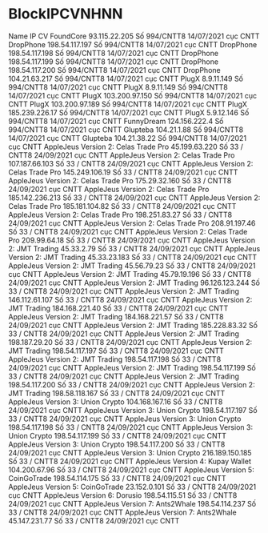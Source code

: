 # BlockIPCVNHNN
Name  IP  CV
FoundCore	93.115.22.205	Số 994/CNTT8 14/07/2021 cục CNTT
DropPhone	198.54.117.197	Số 994/CNTT8 14/07/2021 cục CNTT
DropPhone	198.54.117.198	Số 994/CNTT8 14/07/2021 cục CNTT
DropPhone	198.54.117.199	Số 994/CNTT8 14/07/2021 cục CNTT
DropPhone	198.54.117.200	Số 994/CNTT8 14/07/2021 cục CNTT
DropPhone	104.21.63.217	Số 994/CNTT8 14/07/2021 cục CNTT
PlugX	8.9.11.149	Số 994/CNTT8 14/07/2021 cục CNTT
PlugX	8.9.11.149	Số 994/CNTT8 14/07/2021 cục CNTT
PlugX	103.200.97.150	Số 994/CNTT8 14/07/2021 cục CNTT
PlugX	103.200.97.189	Số 994/CNTT8 14/07/2021 cục CNTT
PlugX	185.239.226.17	Số 994/CNTT8 14/07/2021 cục CNTT
PlugX	5.9.12.146	Số 994/CNTT8 14/07/2021 cục CNTT
FunnyDream	124.156.222.4	Số 994/CNTT8 14/07/2021 cục CNTT
Glupteba	104.21.1.88	Số 994/CNTT8 14/07/2021 cục CNTT
Glupteba	104.21.38.22	Số 994/CNTT8 14/07/2021 cục CNTT
AppleJeus Version 2: Celas Trade Pro	45.199.63.220	Số 33 / CNTT8 24/09/2021 cục CNTT
AppleJeus Version 2: Celas Trade Pro	107.187.66.103	Số 33 / CNTT8 24/09/2021 cục CNTT
AppleJeus Version 2: Celas Trade Pro	145.249.106.19	Số 33 / CNTT8 24/09/2021 cục CNTT
AppleJeus Version 2: Celas Trade Pro	175.29.32.160	Số 33 / CNTT8 24/09/2021 cục CNTT
AppleJeus Version 2: Celas Trade Pro	185.142.236.213	Số 33 / CNTT8 24/09/2021 cục CNTT
AppleJeus Version 2: Celas Trade Pro	185.181.104.82	Số 33 / CNTT8 24/09/2021 cục CNTT
AppleJeus Version 2: Celas Trade Pro	198.251.83.27	Số 33 / CNTT8 24/09/2021 cục CNTT
AppleJeus Version 2: Celas Trade Pro	208.91.197.46	Số 33 / CNTT8 24/09/2021 cục CNTT
AppleJeus Version 2: Celas Trade Pro	209.99.64.18	Số 33 / CNTT8 24/09/2021 cục CNTT
AppleJeus Version 2: JMT Trading	45.33.2.79	Số 33 / CNTT8 24/09/2021 cục CNTT
AppleJeus Version 2: JMT Trading	45.33.23.183	Số 33 / CNTT8 24/09/2021 cục CNTT
AppleJeus Version 2: JMT Trading	45.56.79.23	Số 33 / CNTT8 24/09/2021 cục CNTT
AppleJeus Version 2: JMT Trading	45.79.19.196	Số 33 / CNTT8 24/09/2021 cục CNTT
AppleJeus Version 2: JMT Trading	96.126.123.244	Số 33 / CNTT8 24/09/2021 cục CNTT
AppleJeus Version 2: JMT Trading	146.112.61.107	Số 33 / CNTT8 24/09/2021 cục CNTT
AppleJeus Version 2: JMT Trading	184.168.221.40	Số 33 / CNTT8 24/09/2021 cục CNTT
AppleJeus Version 2: JMT Trading	184.168.221.57	Số 33 / CNTT8 24/09/2021 cục CNTT
AppleJeus Version 2: JMT Trading	185.228.83.32	Số 33 / CNTT8 24/09/2021 cục CNTT
AppleJeus Version 2: JMT Trading	198.187.29.20	Số 33 / CNTT8 24/09/2021 cục CNTT
AppleJeus Version 2: JMT Trading	198.54.117.197	Số 33 / CNTT8 24/09/2021 cục CNTT
AppleJeus Version 2: JMT Trading	198.54.117.198	Số 33 / CNTT8 24/09/2021 cục CNTT
AppleJeus Version 2: JMT Trading	198.54.117.199	Số 33 / CNTT8 24/09/2021 cục CNTT
AppleJeus Version 2: JMT Trading	198.54.117.200	Số 33 / CNTT8 24/09/2021 cục CNTT
AppleJeus Version 2: JMT Trading	198.58.118.167	Số 33 / CNTT8 24/09/2021 cục CNTT
AppleJeus Version 3: Union Crypto	104.168.167.16	Số 33 / CNTT8 24/09/2021 cục CNTT
AppleJeus Version 3: Union Crypto	198.54.117.197	Số 33 / CNTT8 24/09/2021 cục CNTT
AppleJeus Version 3: Union Crypto	198.54.117.198	Số 33 / CNTT8 24/09/2021 cục CNTT
AppleJeus Version 3: Union Crypto	198.54.117.199	Số 33 / CNTT8 24/09/2021 cục CNTT
AppleJeus Version 3: Union Crypto	198.54.117.200	Số 33 / CNTT8 24/09/2021 cục CNTT
AppleJeus Version 3: Union Crypto	216.189.150.185	Số 33 / CNTT8 24/09/2021 cục CNTT
AppleJeus Version 4: Kupay Wallet	104.200.67.96	Số 33 / CNTT8 24/09/2021 cục CNTT
AppleJeus Version 5: CoinGoTrade	198.54.114.175	Số 33 / CNTT8 24/09/2021 cục CNTT
AppleJeus Version 5: CoinGoTrade	23.152.0.101	Số 33 / CNTT8 24/09/2021 cục CNTT
AppleJeus Version 6: Dorusio	198.54.115.51	Số 33 / CNTT8 24/09/2021 cục CNTT
AppleJeus Version 7: Ants2Whale	198.54.114.237	Số 33 / CNTT8 24/09/2021 cục CNTT
AppleJeus Version 7: Ants2Whale	45.147.231.77	Số 33 / CNTT8 24/09/2021 cục CNTT
